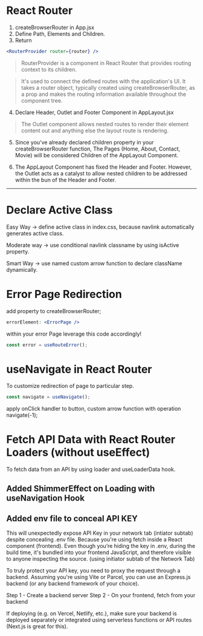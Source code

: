 # React Router

1. createBrowserRouter in App.jsx
2. Define Path, Elements and Children.
3. Return

```jsx
<RouterProvider router={router} />
```

> RouterProvider is a component in React Router that provides routing context to its children.

> It's used to connect the defined routes with the application's UI. It takes a router object, typically created using createBrowserRouter, as a prop and makes the routing information available throughout the component tree.

4. Declare Header, Outlet and Footer Component in AppLayout.jsx

> The Outlet component allows nested routes to render their element content out and anything else the layout route is rendering.

5. Since you've already declared children property in your createBrowserRouter function, The Pages (Home, About, Contact, Movie) will be considered Children of the AppLayout Component.

6. The AppLayout Component has fixed the Header and Footer. However, the Outlet acts as a catalyst to allow nested children to be addressed within the bun of the Header and Footer.

---

# Declare Active Class

Easy Way -> define active class in index.css, because navlink automatically generates active class.

Moderate way -> use conditional navlink classname by using isActive property.

Smart Way -> use named custom arrow function to declare className dynamically.

# Error Page Redirection

add property to createBrowserRouter;
```jsx
errorElement: <ErrorPage />
```
within your error Page leverage this code accordingly!
```jsx
const error = useRouteError();
```

# useNavigate in React Router

To customize redirection of page to particular step.

```jsx
const navigate = useNavigate();
```

apply onClick handler to button, custom arrow function with operation navigate(-1);


# Fetch API Data with React Router Loaders (without useEffect)

To fetch data from an API by using loader and useLoaderData hook.

## Added ShimmerEffect on Loading with useNavigation Hook

## Added env file to conceal API KEY

This will unexpectedly expose API Key in your network tab (intiator subtab) despite concealing .env file.
Because you're using fetch inside a React component (frontend). Even though you’re hiding the key in .env, during the build time, it's bundled into your frontend JavaScript, and therefore visible to anyone inspecting the source. (using initiator subtab of the Network Tab)

To truly protect your API key, you need to proxy the request through a backend. 
Assuming you're using Vite or Parcel, you can use an Express.js backend (or any backend framework of your choice).

Step 1 -  Create a backend server
Step 2 - On your frontend, fetch from your backend

If deploying (e.g. on Vercel, Netlify, etc.), make sure your backend is deployed separately or integrated using serverless functions or API routes (Next.js is great for this).
